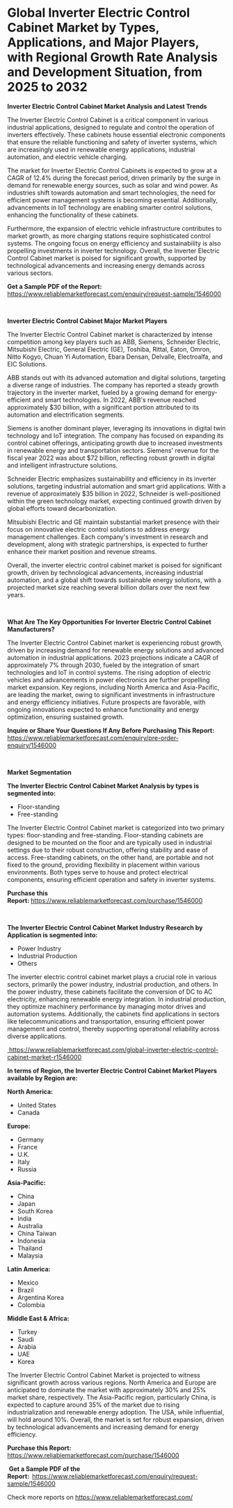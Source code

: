<p><h1>Global Inverter Electric Control Cabinet Market by Types, Applications, and Major Players, with Regional Growth Rate Analysis and Development Situation, from 2025 to 2032</h1></p><p><strong>Inverter Electric Control Cabinet Market Analysis and Latest Trends</strong></p>
<p><p>The Inverter Electric Control Cabinet is a critical component in various industrial applications, designed to regulate and control the operation of inverters effectively. These cabinets house essential electronic components that ensure the reliable functioning and safety of inverter systems, which are increasingly used in renewable energy applications, industrial automation, and electric vehicle charging.</p><p>The market for Inverter Electric Control Cabinets is expected to grow at a CAGR of 12.4% during the forecast period, driven primarily by the surge in demand for renewable energy sources, such as solar and wind power. As industries shift towards automation and smart technologies, the need for efficient power management systems is becoming essential. Additionally, advancements in IoT technology are enabling smarter control solutions, enhancing the functionality of these cabinets. </p><p>Furthermore, the expansion of electric vehicle infrastructure contributes to market growth, as more charging stations require sophisticated control systems. The ongoing focus on energy efficiency and sustainability is also propelling investments in inverter technology. Overall, the Inverter Electric Control Cabinet market is poised for significant growth, supported by technological advancements and increasing energy demands across various sectors.</p></p>
<p><strong>Get a Sample PDF of the Report:&nbsp;</strong> <a href="https://www.reliablemarketforecast.com/enquiry/request-sample/1546000?utm_campaign=2730&utm_medium=2&utm_source=Github&utm_content=ia&utm_term=11042025&utm_id=inverter-electric-control-cabinet">https://www.reliablemarketforecast.com/enquiry/request-sample/1546000</a></p>
<p>&nbsp;</p>
<p><strong>Inverter Electric Control Cabinet Major Market Players</strong></p>
<p><p>The Inverter Electric Control Cabinet market is characterized by intense competition among key players such as ABB, Siemens, Schneider Electric, Mitsubishi Electric, General Electric (GE), Toshiba, Rittal, Eaton, Omron, Nitto Kogyo, Chuan Yi Automation, Ebara Densan, Delvalle, Electroalfa, and EIC Solutions. </p><p>ABB stands out with its advanced automation and digital solutions, targeting a diverse range of industries. The company has reported a steady growth trajectory in the inverter market, fueled by a growing demand for energy-efficient and smart technologies. In 2022, ABB's revenue reached approximately $30 billion, with a significant portion attributed to its automation and electrification segments.</p><p>Siemens is another dominant player, leveraging its innovations in digital twin technology and IoT integration. The company has focused on expanding its control cabinet offerings, anticipating growth due to increased investments in renewable energy and transportation sectors. Siemens' revenue for the fiscal year 2022 was about $72 billion, reflecting robust growth in digital and intelligent infrastructure solutions.</p><p>Schneider Electric emphasizes sustainability and efficiency in its inverter solutions, targeting industrial automation and smart grid applications. With a revenue of approximately $35 billion in 2022, Schneider is well-positioned within the green technology market, expecting continued growth driven by global efforts toward decarbonization.</p><p>Mitsubishi Electric and GE maintain substantial market presence with their focus on innovative electric control solutions to address energy management challenges. Each company's investment in research and development, along with strategic partnerships, is expected to further enhance their market position and revenue streams.</p><p>Overall, the inverter electric control cabinet market is poised for significant growth, driven by technological advancements, increasing industrial automation, and a global shift towards sustainable energy solutions, with a projected market size reaching several billion dollars over the next few years.</p></p>
<p>&nbsp;</p>
<p><strong>What Are The Key Opportunities For Inverter Electric Control Cabinet Manufacturers?</strong></p>
<p><p>The Inverter Electric Control Cabinet market is experiencing robust growth, driven by increasing demand for renewable energy solutions and advanced automation in industrial applications. 2023 projections indicate a CAGR of approximately 7% through 2030, fueled by the integration of smart technologies and IoT in control systems. The rising adoption of electric vehicles and advancements in power electronics are further propelling market expansion. Key regions, including North America and Asia-Pacific, are leading the market, owing to significant investments in infrastructure and energy efficiency initiatives. Future prospects are favorable, with ongoing innovations expected to enhance functionality and energy optimization, ensuring sustained growth.</p></p>
<p><strong>Inquire or Share Your Questions If Any Before Purchasing This Report:</strong> <a href="https://www.reliablemarketforecast.com/enquiry/pre-order-enquiry/1546000?utm_campaign=2730&utm_medium=2&utm_source=Github&utm_content=ia&utm_term=11042025&utm_id=inverter-electric-control-cabinet">https://www.reliablemarketforecast.com/enquiry/pre-order-enquiry/1546000</a></p>
<p>&nbsp;</p>
<p><strong>Market Segmentation</strong></p>
<p><strong>The Inverter Electric Control Cabinet Market Analysis by types is segmented into:</strong></p>
<p><ul><li>Floor-standing</li><li>Free-standing</li></ul></p>
<p><p>The Inverter Electric Control Cabinet market is categorized into two primary types: floor-standing and free-standing. Floor-standing cabinets are designed to be mounted on the floor and are typically used in industrial settings due to their robust construction, offering stability and ease of access. Free-standing cabinets, on the other hand, are portable and not fixed to the ground, providing flexibility in placement within various environments. Both types serve to house and protect electrical components, ensuring efficient operation and safety in inverter systems.</p></p>
<p><strong>Purchase this Report:&nbsp;</strong><a href="https://www.reliablemarketforecast.com/purchase/1546000?utm_campaign=2730&utm_medium=2&utm_source=Github&utm_content=ia&utm_term=11042025&utm_id=inverter-electric-control-cabinet">https://www.reliablemarketforecast.com/purchase/1546000</a></p>
<p>&nbsp;</p>
<p><strong>The Inverter Electric Control Cabinet Market Industry Research by Application is segmented into:</strong></p>
<p><ul><li>Power Industry</li><li>Industrial Production</li><li>Others</li></ul></p>
<p><p>The inverter electric control cabinet market plays a crucial role in various sectors, primarily the power industry, industrial production, and others. In the power industry, these cabinets facilitate the conversion of DC to AC electricity, enhancing renewable energy integration. In industrial production, they optimize machinery performance by managing motor drives and automation systems. Additionally, the cabinets find applications in sectors like telecommunications and transportation, ensuring efficient power management and control, thereby supporting operational reliability across diverse applications.</p></p>
<p><a href="https://www.reliablemarketforecast.com/global-inverter-electric-control-cabinet-market-r1546000?utm_campaign=2730&utm_medium=2&utm_source=Github&utm_content=ia&utm_term=11042025&utm_id=inverter-electric-control-cabinet">&nbsp;https://www.reliablemarketforecast.com/global-inverter-electric-control-cabinet-market-r1546000</a></p>
<p><strong>In terms of Region, the Inverter Electric Control Cabinet Market Players available by Region are:</strong></p>
<p>
    <p> <strong> North America: </strong>
        <ul>
            <li>United States</li>
            <li>Canada</li>
        </ul>
        </p> 
    <p> <strong> Europe: </strong>
        <ul>
            <li>Germany</li>
            <li>France</li>
            <li>U.K.</li>
            <li>Italy</li>
            <li>Russia</li>
        </ul>
        </p> 
    <p> <strong> Asia-Pacific: </strong>
        <ul>
            <li>China</li>
            <li>Japan</li>
            <li>South Korea</li>
            <li>India</li>
            <li>Australia</li>
            <li>China Taiwan</li>
            <li>Indonesia</li>
            <li>Thailand</li>
            <li>Malaysia</li>
        </ul>
        </p> 
    <p> <strong> Latin America: </strong>
        <ul>
            <li>Mexico</li>
            <li>Brazil</li>
            <li>Argentina Korea</li>
            <li>Colombia</li>
        </ul>
        </p> 
    <p> <strong> Middle East & Africa: </strong>
        <ul>
            <li>Turkey</li>
            <li>Saudi</li>
            <li>Arabia</li>
            <li>UAE</li>
            <li>Korea</li>
        </ul>
    </p>
    </p>
<p><p>The Inverter Electric Control Cabinet Market is projected to witness significant growth across various regions. North America and Europe are anticipated to dominate the market with approximately 30% and 25% market share, respectively. The Asia-Pacific region, particularly China, is expected to capture around 35% of the market due to rising industrialization and renewable energy adoption. The USA, while influential, will hold around 10%. Overall, the market is set for robust expansion, driven by technological advancements and increasing demand for energy efficiency.</p></p>
<p><strong>Purchase this Report: </strong><a href="https://www.reliablemarketforecast.com/purchase/1546000?utm_campaign=2730&utm_medium=2&utm_source=Github&utm_content=ia&utm_term=11042025&utm_id=inverter-electric-control-cabinet">https://www.reliablemarketforecast.com/purchase/1546000</a></p>
<p>&nbsp;<strong>Get a Sample PDF of the Report:&nbsp;&nbsp;</strong><a href="https://www.reliablemarketforecast.com/enquiry/request-sample/1546000?utm_campaign=2730&utm_medium=2&utm_source=Github&utm_content=ia&utm_term=11042025&utm_id=inverter-electric-control-cabinet">https://www.reliablemarketforecast.com/enquiry/request-sample/1546000</a></p>
<p><strong></strong></p>
<p>Check more reports on <a href="https://www.reliablemarketforecast.com/?utm_campaign=2730&utm_medium=2&utm_source=Github&utm_content=ia&utm_term=11042025&utm_id=inverter-electric-control-cabinet">https://www.reliablemarketforecast.com/</a></p>
